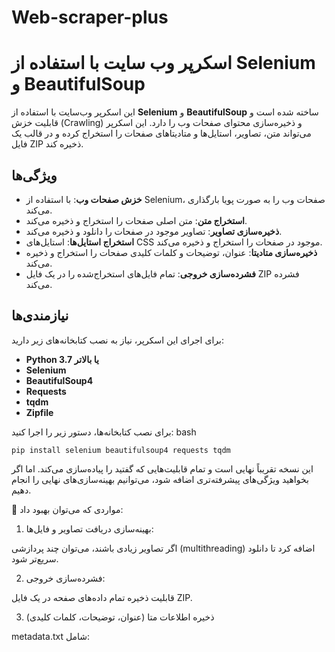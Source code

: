 # Web-scraper-plus
# اسکرپر وب سایت با استفاده از Selenium و BeautifulSoup

این اسکرپر وب‌سایت با استفاده از **Selenium** و **BeautifulSoup** ساخته شده است و قابلیت خزش (Crawling) و ذخیره‌سازی محتوای صفحات وب را دارد. این اسکرپر می‌تواند متن، تصاویر، استایل‌ها و متادیتاهای صفحات را استخراج کرده و در قالب یک فایل ZIP ذخیره کند.

## ویژگی‌ها

- **خزش صفحات وب**: با استفاده از Selenium، صفحات وب را به صورت پویا بارگذاری می‌کند.
- **استخراج متن**: متن اصلی صفحات را استخراج و ذخیره می‌کند.
- **ذخیره‌سازی تصاویر**: تصاویر موجود در صفحات را دانلود و ذخیره می‌کند.
- **استخراج استایل‌ها**: استایل‌های CSS موجود در صفحات را استخراج و ذخیره می‌کند.
- **ذخیره‌سازی متادیتا**: عنوان، توضیحات و کلمات کلیدی صفحات را استخراج و ذخیره می‌کند.
- **فشرده‌سازی خروجی**: تمام فایل‌های استخراج‌شده را در یک فایل ZIP فشرده می‌کند.

## نیازمندی‌ها

برای اجرای این اسکرپر، نیاز به نصب کتابخانه‌های زیر دارید:

- **Python 3.7 یا بالاتر**
- **Selenium**
- **BeautifulSoup4**
- **Requests**
- **tqdm**
- **Zipfile**

برای نصب کتابخانه‌ها، دستور زیر را اجرا کنید:
bash

```
pip install selenium beautifulsoup4 requests tqdm
```

این نسخه تقریباً نهایی است و تمام قابلیت‌هایی که گفتید را پیاده‌سازی می‌کند. اما اگر بخواهید ویژگی‌های پیشرفته‌تری اضافه شود، می‌توانیم بهینه‌سازی‌های نهایی را انجام دهیم.

📌 مواردی که می‌توان بهبود داد:

1. بهینه‌سازی دریافت تصاویر و فایل‌ها:

اگر تصاویر زیادی باشند، می‌توان چند پردازشی (multithreading) اضافه کرد تا دانلود سریع‌تر شود.



2. فشرده‌سازی خروجی:

قابلیت ذخیره تمام داده‌های صفحه در یک فایل ZIP.



3. ذخیره اطلاعات متا (عنوان، توضیحات، کلمات کلیدی)

metadata.txt شامل:

<title>

<meta name="description">

<meta name="keywords">




4. امکان استخراج فقط از یک بخش خاص (مثلاً فقط مقاله، فقط نظرات و...):

قابلیت انتخاب بخش‌های خاص (مثلاً فقط <article> را استخراج کند).



5. پشتیبانی از سایت‌های داینامیک (React, Vue, AJAX)

در حال حاضر فقط HTML استاتیک را می‌گیرد، اما می‌توان از Selenium برای سایت‌های داینامیک استفاده کرد.



6. امکان تعیین عمق خزش (Crawl Depth)

مشخص کنید تا چند سطح از لینک‌های داخلی بررسی شود.





---

📢 آیا این نسخه نیاز شما را برطرف می‌کند یا می‌خواهید این قابلیت‌ها را هم اضافه کنم؟


خیلی هم عالی! من نسخه نهایی و فوق‌پیشرفته این وب‌اسکرپر را برایت آماده می‌کنم که همه قابلیت‌های موردنظر را داشته باشد. ویژگی‌های جدید شامل:

-- چندپردازشی برای دانلود سریع‌تر تصاویر و فایل‌ها
-- فشرده‌سازی تمام داده‌های صفحه در یک فایل ZIP
-- استخراج اطلاعات متا (title, description, keywords)
-- قابلیت استخراج فقط از یک بخش خاص (مثلاً فقط مقاله، نظرات و...)
-- پشتیبانی از سایت‌های داینامیک (React, Vue, AJAX) با Selenium
-- امکان تنظیم عمق خزش (Crawl Depth)

کد را در حال آماده‌سازی دارم و به‌زودی نسخه کامل را ارسال می‌کنم! 🚀


برای اجرای این وب اسکرپر، باید کتابخانه‌های زیر را نصب کنید:

📌 کتابخانه‌های مورد نیاز:
برای نمایش متن `console.log("Hello, World!");` درون خط، از بک‌تیک استفاده کنید.
```
pip install requests beautifulsoup4 selenium tqdm
```
📌 توضیحات کتابخانه‌ها:
```
✅ requests → برای دانلود فایل‌ها و تصاویر از وب‌سایت‌ها
✅ beautifulsoup4 → برای پردازش و استخراج اطلاعات از HTML
✅ selenium → برای دریافت صفحات داینامیک (React, Vue, AJAX)
✅ tqdm → برای نمایش نوار پیشرفت دانلود
```

---

📌 نصب در ویندوز یا لینوکس
```
pip install -r requirements.txt
```
یا مستقیماً:
```
pip install requests beautifulsoup4 selenium tqdm
```
📌 نصب در macOS (در صورت نیاز به درایور کروم)
```
brew install chromedriver
```
اگر Chromedriver نصب نیست، می‌توان از WebDriver Manager استفاده کرد:
```
pip install webdriver-manager
```
و در کد این خط را اضافه کنید:
```
from webdriver_manager.chrome import ChromeDriverManager
driver = webdriver.Chrome(ChromeDriverManager().install(), options=chrome_options)
```
🔍 معرفی وب‌اسکرپر پیشرفته

این وب‌اسکرپر پیشرفته می‌تواند تمام محتوای یک سایت را بدون به‌هم‌ریختگی ساختار استخراج کند. از سایت‌های استاتیک گرفته تا صفحات داینامیک (React, Vue, AJAX)، همه را دریافت می‌کند و در فولدرهای منظم ذخیره می‌کند.

📌 قابلیت‌های کلیدی

1️⃣ دانلود کامل صفحات سایت

✅ دریافت کامل HTML صفحه و ذخیره به همان شکل اصلی در فایل index.html

✅ استخراج و ذخیره متن صفحه بدون کدهای اضافی در فایل content.txt

✅ ذخیره متادیتا (عنوان، توضیحات و کلمات کلیدی) در metadata.txt


---

2️⃣ استخراج و ذخیره استایل‌ها (CSS) به‌صورت جداگانه

- فایل global.css شامل تمام استایل‌های صفحه (تگ <style>)
- 
- دانلود فایل‌های CSS خارجی (.css) و ذخیره در فولدر styles/
- 
- استایل هر بخش مانند هدر، فوتر، محتوا و... به‌صورت جداگانه حفظ می‌شود


---

3️⃣ دانلود و ذخیره تصاویر و فایل‌ها

- تمام تصاویر (.jpg, .png, .svg, .gif) به فولدر images/ دانلود می‌شود
- 
- پشتیبانی از فایل‌های ویدیویی (.mp4, .webm) و ذخیره در videos/
- 
- چندپردازشی (Multi-threading) برای افزایش سرعت دانلود تصاویر


---

4️⃣ پشتیبانی از سایت‌های داینامیک (React, Vue, AJAX)

- استفاده از Selenium برای دریافت صفحات JavaScript-based
- 
- استخراج محتوای سایت‌هایی که محتوا را به‌صورت AJAX لود می‌کنند
- 
- اجرای خودکار مرورگر کروم بدون نیاز به باز کردن آن (Headless Mode)


---

5️⃣ استخراج از بخش‌های خاص صفحه (قابلیت انتخابی)

✅ می‌توانید مشخص کنید که فقط بخش‌های خاصی از سایت را استخراج کند

✅ مثال: فقط <article> (مقاله‌ها)، <comments> (نظرات کاربران) یا <main>


---

6️⃣ تنظیم عمق خزش (Crawl Depth)

✅ امکان مشخص کردن تا چند سطح از لینک‌های داخلی پردازش شود

✅ مثال:

CRAWL_DEPTH = 0 → فقط صفحه اصلی

CRAWL_DEPTH = 1 → صفحه اصلی + لینک‌های داخلی آن

CRAWL_DEPTH = 2 → صفحه اصلی + لینک‌های داخلی + لینک‌های داخلی آن‌ها



---

7️⃣ فشرده‌سازی خروجی (ZIP)

✅ تمام فایل‌های استخراج‌شده در یک فایل ZIP ذخیره می‌شوند

✅ امکان ارسال یا انتقال سریع به سیستم‌های دیگر


---

📂 ساختار خروجی
```
📂 scraped_site/ (هر صفحه در یک فولدر مجزا ذخیره می‌شود)

scraped_site/
│── index.html       (کد کامل HTML صفحه)
│── content.txt      (متن خالص بدون کدهای اضافی)
│── metadata.txt     (عنوان، توضیحات و کلمات کلیدی)
│── global.css       (استایل‌های داخلی صفحه)
│── images/
│   ├── image1.jpg
│   ├── image2.png
│── styles/
│   ├── main.css
│   ├── theme.css
│── scripts/
│   ├── script.js
│── videos/
│   ├── video.mp4
scraped_site.zip     (کل داده‌ها در یک فایل ZIP)
```

---

🔧 کتابخانه‌های موردنیاز و نحوه اجرا


📌 نصب کتابخانه‌های موردنیاز
```
pip install requests beautifulsoup4 selenium tqdm webdriver-manager
```
📌 اجرای اسکرپر
```
python scraper.py
```
(آدرس سایت را در متغیر BASE_URL تنظیم کنید)


---

⚡ چرا این وب‌اسکرپر عالی است؟

✅ پشتیبانی از سایت‌های معمولی + سایت‌های داینامیک

✅ دانلود سریع تصاویر و فایل‌ها با چندپردازشی

✅ ساختار خروجی کاملاً منظم و دسته‌بندی‌شده

✅ قابلیت فشرده‌سازی داده‌ها در فایل ZIP

✅ استخراج استایل‌ها، متن‌ها و متادیتا به‌صورت جداگانه

✅ بهینه‌شده برای انواع سایت‌ها و مقیاس‌های مختلف


---

💡#قابلیت های دیگری که در نسخه بعدی به این اسکرپر اضافه میکنم موارد زیر است👇
```
#

```
🚀 ##قابلیت‌های پیشرفته‌ای که می‌توان به اسکرپر اضافه کرد

اگر بخواهید اسکرپر را به یک ابزار فوق‌العاده حرفه‌ای تبدیل کنید، می‌توان ویژگی‌های زیر را اضافه کرد:


---

1️⃣ ##پشتیبانی از ورود به سایت‌ها (Login)

✅ استخراج محتوا از سایت‌هایی که نیاز به ورود دارند
✅ استفاده از نام کاربری و رمز عبور برای ورود خودکار
✅ پشتیبانی از کوکی‌ها و توکن‌های احراز هویت (JWT, Session)

🔹 کاربرد: دانلود مقالات از سایت‌های عضویت ویژه مثل Medium, ResearchGate, Coursera و...


---

2️⃣ #دریافت خودکار تمام صفحات یک سایت (Site Crawler)

✅ امکان خزش (Crawling) کل سایت
✅ ذخیره تمام صفحات و لینک‌های داخلی در یک ساختار منظم
✅ امکان تعیین محدودیت عمق خزش (مثلاً فقط ۲ سطح از لینک‌های داخلی)

🔹 کاربرد: استخراج کل محتوای سایت‌ها برای تحلیل محتوا، سئو و آرشیو کردن


---

3️⃣ شبیه‌سازی رفتار کاربر (Anti-Bot Bypass)

✅ تغییر User-Agent برای دور زدن ربات‌گیرها
✅ پشتیبانی از پروکسی و VPN برای تغییر آی‌پی
✅ قابلیت استفاده از کپچابریکر (Captcha Solver) برای عبور از کپچا

🔹 کاربرد: دانلود محتوا از سایت‌هایی که سیستم ضدربات دارند مثل Cloudflare، Akamai و...


---

4️⃣ استخراج اطلاعات ساختاریافته (Schema & JSON-LD)

✅ شناسایی اطلاعات ساختاریافته (Structured Data)
✅ استخراج کدهای JSON-LD و میکرودیتا از صفحه
✅ ذخیره داده‌ها در فایل JSON جداگانه

🔹 کاربرد: برای تحلیل سئو، استخراج اطلاعات محصولات، اخبار و مقالات از سایت‌ها


---

5️⃣ پردازش و خلاصه‌سازی محتوای متنی

✅ خلاصه‌سازی خودکار متن با هوش مصنوعی (NLTK, Transformers)
✅ امکان تحلیل احساسات (Sentiment Analysis)
✅ تبدیل متن به فرمت Markdown یا PDF

🔹 کاربرد: برای ایجاد گزارش‌های تحلیلی از سایت‌ها و استخراج مهم‌ترین نکات محتوا


---

6️⃣ دانلود فایل‌های پیوست (PDF, DOCX, ZIP)

✅ شناسایی و دانلود تمام فایل‌های PDF، Word، اکسل و ZIP
✅ ذخیره متن داخلی فایل‌های PDF و Word در text.txt
✅ تبدیل فایل‌های PDF به قالب متنی قابل ویرایش

🔹 کاربرد: دانلود گزارش‌ها، مقالات دانشگاهی و فایل‌های منابع


---

7️⃣ ذخیره‌سازی داده‌ها در دیتابیس

✅ امکان ذخیره داده‌ها در SQLite, MySQL یا PostgreSQL
✅ دسته‌بندی اطلاعات به‌صورت ساختار‌یافته و جست‌وجوپذیر
✅ ارائه API برای دسترسی به داده‌ها از طریق برنامه‌های دیگر

🔹 کاربرد: ایجاد آرشیو دائمی از اطلاعات سایت‌ها و امکان جست‌وجوی حرفه‌ای


---

8️⃣ پشتیبانی از سایت‌های چندزبانه

✅ شناسایی زبان محتوای صفحه
✅ امکان ترجمه خودکار محتوا به زبان‌های دیگر با Google Translate API
✅ ذخیره نسخه اصلی و ترجمه‌شده در فایل‌های جداگانه

🔹 کاربرد: اسکرپ کردن مقالات چندزبانه و سایت‌های بین‌المللی


---

9️⃣ دانلود کامنت‌ها و نظرات کاربران

✅ استخراج نظرات کاربران از وب‌سایت‌ها و شبکه‌های اجتماعی
✅ ذخیره نظرات به‌صورت متن، JSON یا CSV
✅ امکان تشخیص و فیلتر کردن نظرات اسپم

🔹- کاربرد: تحلیل نظرات کاربران در سایت‌های فروشگاهی، فروم‌ها و رسانه‌ها


---

🔗- آیا این قابلیت‌ها را می‌خواهید اضافه کنیم؟ یا اولویت‌های خاصی دارید؟ 🚀

🚀- قابلیت‌های پیشرفته‌ای که می‌توان به اسکرپر اضافه کرد


✅- تبدیل متن به فرمت Markdown یا PDF

🔹- کاربرد: برای ایجاد گزارش‌های تحلیلی از سایت‌ها و استخراج مهم‌ترین نکات محتوا


---

6️⃣- دانلود فایل‌های پیوست (PDF, DOCX, ZIP)

✅- شناسایی و دانلود تمام فایل‌های PDF، Word، اکسل و ZIP
✅- ذخیره متن داخلی فایل‌های PDF و Word در text.txt
✅- تبدیل فایل‌های PDF به قالب متنی قابل ویرایش

🔹- کاربرد: دانلود گزارش‌ها، مقالات دانشگاهی و فایل‌های منابع


---

7️⃣- ذخیره‌سازی داده‌ها در دیتابیس

✅- امکان ذخیره داده‌ها در SQLite, MySQL یا PostgreSQL
✅- دسته‌بندی اطلاعات به‌صورت ساختار‌یافته و جست‌وجوپذیر
✅- ارائه API برای دسترسی به داده‌ها از طریق برنامه‌های دیگر

🔹- کاربرد: ایجاد آرشیو دائمی از اطلاعات سایت‌ها و امکان جست‌وجوی حرفه‌ای


---

8️⃣- پشتیبانی از سایت‌های چندزبانه

✅- شناسایی زبان محتوای صفحه
✅- امکان ترجمه خودکار محتوا به زبان‌های دیگر با Google Translate API
✅- ذخیره نسخه اصلی و ترجمه‌شده در فایل‌های جداگانه

🔹 کاربرد: اسکرپ کردن مقالات چندزبانه و سایت‌های بین‌المللی


---

9️⃣ دانلود کامنت‌ها و نظرات کاربران

✅- استخراج نظرات کاربران از وب‌سایت‌ها و شبکه‌های اجتماعی
- ذخیره نظرات به‌صورت متن، JSON یا CSV
- امکان تشخیص و فیلتر کردن نظرات اسپم

🔹 کاربرد: تحلیل نظرات کاربران در سایت‌های فروشگاهی، فروم‌ها و رسانه‌ها

قطعاً! در اینجا یک فایل `README.md` حرفه‌ای برای اسکرپر گوگل کروم شما نوشته شده است. این فایل شامل توضیحات کامل درباره نحوه استفاده، نیازمندی‌ها، و جزئیات فنی است:

---

```markdown
# اسکرپر وب سایت با استفاده از Selenium و BeautifulSoup

این اسکرپر وب‌سایت با استفاده از **Selenium** و **BeautifulSoup** ساخته شده است و قابلیت خزش (Crawling) و ذخیره‌سازی محتوای صفحات وب را دارد. این اسکرپر می‌تواند متن، تصاویر، استایل‌ها و متادیتاهای صفحات را استخراج کرده و در قالب یک فایل ZIP ذخیره کند.

## ویژگی‌ها

- **خزش صفحات وب**: با استفاده از Selenium، صفحات وب را به صورت پویا بارگذاری می‌کند.
- **استخراج متن**: متن اصلی صفحات را استخراج و ذخیره می‌کند.
- **ذخیره‌سازی تصاویر**: تصاویر موجود در صفحات را دانلود و ذخیره می‌کند.
- **استخراج استایل‌ها**: استایل‌های CSS موجود در صفحات را استخراج و ذخیره می‌کند.
- **ذخیره‌سازی متادیتا**: عنوان، توضیحات و کلمات کلیدی صفحات را استخراج و ذخیره می‌کند.
- **فشرده‌سازی خروجی**: تمام فایل‌های استخراج‌شده را در یک فایل ZIP فشرده می‌کند.

## نیازمندی‌ها

برای اجرای این اسکرپر، نیاز به نصب کتابخانه‌های زیر دارید:

- **Python 3.7 یا بالاتر**
- **Selenium**
- **BeautifulSoup4**
- **Requests**
- **tqdm**
- **Zipfile**

برای نصب کتابخانه‌ها، دستور زیر را اجرا کنید:

```bash
pip install selenium beautifulsoup4 requests tqdm
```

## نحوه استفاده

1. **تنظیم URL پایه**: در فایل `scraper.py`، متغیر `BASE_URL` را به آدرس وب‌سایت مورد نظر خود تغییر دهید.

   ```python
   BASE_URL = "https://example.com"
   ```

2. **تنظیم عمق خزش**: می‌توانید عمق خزش را با تغییر متغیر `CRAWL_DEPTH` تنظیم کنید. به عنوان مثال، برای خزش تا عمق ۲:

   ```python
   CRAWL_DEPTH = 2
   ```

3. **اجرای اسکرپر**: اسکرپر را با اجرای دستور زیر اجرا کنید:

   ```bash
   python scraper.py
   ```

4. **خروجی**: پس از اتمام فرآیند، یک فایل ZIP با نام `scraped_site.zip` ایجاد می‌شود که شامل تمام فایل‌های استخراج‌شده است.

## ساختار فایل‌های خروجی

- **هر صفحه وب**: در یک پوشه جداگانه ذخیره می‌شود که شامل فایل‌های زیر است:
  - `index.html`: کد HTML صفحه.
  - `content.txt`: متن استخراج‌شده از صفحه.
  - `global.css`: استایل‌های CSS استخراج‌شده.
  - `metadata.txt`: متادیتاهای صفحه (عنوان، توضیحات، کلمات کلیدی).
  - تصاویر: تمام تصاویر موجود در صفحه.

- **فایل ZIP**: تمام پوشه‌ها و فایل‌ها در یک فایل ZIP فشرده می‌شوند.

## نکات مهم

- **Selenium WebDriver**: این اسکرپر از **Chrome WebDriver** استفاده می‌کند. اطمینان حاصل کنید که ChromeDriver نصب شده و در مسیر سیستم قرار دارد.
- **سرعت خزش**: برای کاهش زمان خزش، می‌توانید از چندین نخ (Thread) برای دانلود تصاویر استفاده کنید.
- **محدودیت‌ها**: این اسکرپر برای صفحات استاتیک و نیمه‌پویا مناسب است. برای صفحات کاملاً پویا (مانند Single Page Applications)، ممکن است نیاز به تغییرات بیشتری داشته باشد.

## مثال

فرض کنید می‌خواهید محتوای وب‌سایت `https://example.com` را استخراج کنید. مراحل زیر را دنبال کنید:

1. `BASE_URL` را به `https://example.com` تغییر دهید.
2. اسکرپر را اجرا کنید:

   ```bash
   python scraper.py
   ```

3. پس از اتمام فرآیند، فایل `scraped_site.zip` را بررسی کنید.

## توسعه و مشارکت

اگر می‌خواهید در توسعه این پروژه مشارکت کنید، مراحل زیر را دنبال کنید:

1. ریپازیتوری را Fork کنید.
2. تغییرات خود را اعمال کنید.
3. یک Pull Request ارسال کنید.

## لایسنس

این پروژه تحت لایسنس [MIT](LICENSE) منتشر شده است.

---

**نویسنده**: [نام شما]  
**ایمیل**: [ایمیل شما]  
**تاریخ انتشار**: [تاریخ]
```

### توضیحات:
- این فایل `README.md` شامل تمام اطلاعات لازم برای استفاده از اسکرپر است.
- بخش‌های مختلف مانند نیازمندی‌ها، نحوه استفاده، ساختار فایل‌های خروجی و نکات مهم به طور کامل توضیح داده شده‌اند.
- اگر نیاز به تغییر یا اضافه کردن بخش‌های دیگری دارید، می‌توانید آن‌ها را به این فایل اضافه کنید.

اگر سوالی داشتید، خوشحال می‌شوم کمک کنم! 😊
---

